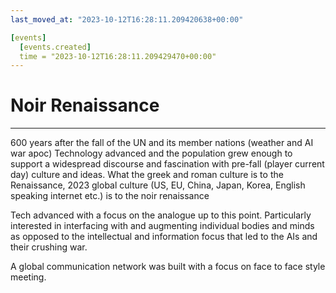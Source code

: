 ```yaml
---
last_moved_at: "2023-10-12T16:28:11.209420638+00:00"

[events]
  [events.created]
  time = "2023-10-12T16:28:11.209429470+00:00"
---
```

# Noir Renaissance
---

600 years after the fall of the UN and its member nations (weather and
AI war apoc) Technology advanced and the population grew enough to
support a widespread discourse and fascination with pre-fall (player
current day) culture and ideas. What the greek and roman culture is to
the Renaissance, 2023 global culture (US, EU, China, Japan, Korea,
English speaking internet etc.) is to the noir renaissance

Tech advanced with a focus on the analogue up to this
point. Particularly interested in interfacing with and augmenting
individual bodies and minds as opposed to the intellectual and
information focus that led to the AIs and their crushing war.

A global communication network was built with a focus on face to face
style meeting.
